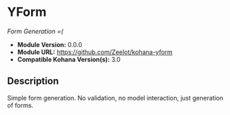 # YForm

*Form Generation =(*

- **Module Version:** 0.0.0
- **Module URL:** <https://github.com/Zeelot/kohana-yform>
- **Compatible Kohana Version(s):** 3.0

## Description
Simple form generation. No validation, no model interaction, just generation of forms.
